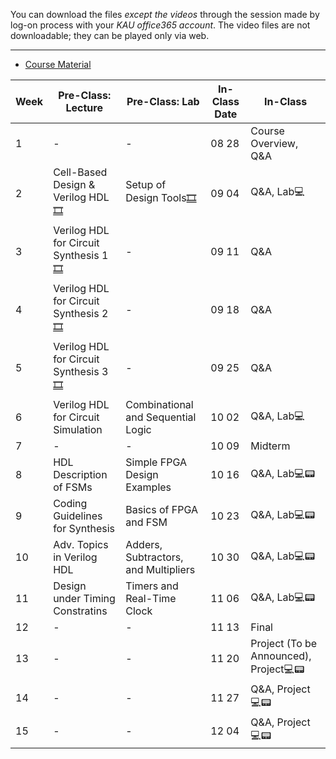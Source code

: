 You can download the files *except the videos* through the session made by log-on process with your *KAU office365 account*. The video files are not downloadable; they can be played only via web.
***
* [Course Material]()

| Week | Pre-Class: Lecture                    | Pre-Class: Lab                        | In-Class Date | In-Class                      |
|------|---------------------------------------|---------------------------------------|---------------|-------------------------------|
|  1   | -                                     | -                                     | 08 28         | Course Overview, Q&A          |
|  2   | Cell-Based Design & Verilog HDL[🎞️](https://kau365-my.sharepoint.com/:v:/g/personal/taehwan_kim_kau_ac_kr/EVktrdLCzntLpD0GEZe9aaABexyeNIhB3Qn35PbjdXadDw?e=LY7X98)      | Setup of Design Tools[🎞️](https://kau365-my.sharepoint.com/:v:/g/personal/taehwan_kim_kau_ac_kr/EQxC4vXxdAhIkwjNZ814gS4BXUEXRxVA3NkrfD8DgW9plw?e=TCrCWv)                   | 09 04         | Q&A, Lab💻                      |
|  3   | Verilog HDL for Circuit Synthesis 1[🎞️](https://kau365-my.sharepoint.com/:v:/g/personal/taehwan_kim_kau_ac_kr/EUhHRmaHSQJAo36BE0yXERMBkJnqV6WdtTjKbQxLkzI69A?e=OA0Jbp)       | -                                     | 09 11         | Q&A                      |
|  4   | Verilog HDL for Circuit Synthesis 2[🎞️](https://kau365-my.sharepoint.com/:v:/g/personal/taehwan_kim_kau_ac_kr/Ec-8wK_qWvRGo5VEkYvDuDsBMC9ibYz2EFevTEV7w2nKSw?e=hS7SOd)       | -                                     | 09 18         | Q&A                      |
|  5   | Verilog HDL for Circuit Synthesis 3[🎞️](https://kau365-my.sharepoint.com/:v:/g/personal/taehwan_kim_kau_ac_kr/ETUb9PDerpZHvU1_Nz7Z4e4BkwxoXEaDplRCkodywiA4tQ?e=FjW5hq)       | -                                     | 09 25         | Q&A                      |
|  6   | Verilog HDL for Circuit Simulation       | Combinational and Sequential Logic                                     | 10 02         | Q&A, Lab💻                      |
|  7   | -                                      | -                                     | 10 09         | Midterm                      |
|  8   | HDL Description of FSMs       | Simple FPGA Design Examples                                     | 10 16         | Q&A, Lab💻📟                      |
|  9   | Coding Guidelines for Synthesis       | Basics of FPGA and FSM                                     | 10 23         | Q&A, Lab💻📟                      |
|  10   | Adv. Topics in Verilog HDL       | Adders, Subtractors, and Multipliers                                     | 10 30         | Q&A, Lab💻📟                      |
|  11   | Design under Timing Constratins       | Timers and Real-Time Clock                                     | 11 06         | Q&A, Lab💻📟                      |
|  12   | -                                    | -                                     | 11 13         | Final                      |
|  13   | -                                    | -                                     | 11 20         | Project (To be Announced), Project💻📟                      |
|  14   | -                                    | -                                     | 11 27         | Q&A, Project💻📟                      |
|  15   | -                                    | -                                     | 12 04         | Q&A, Project💻📟                      |
